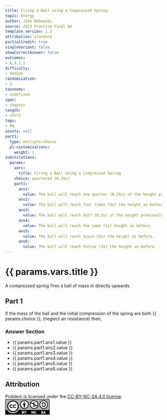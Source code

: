 ```yaml
---
title: Firing a Ball using a Compressed Spring
topic: Energy
author: Jake Bobowski
source: 2013 Practice Final Q4
template_version: 1.3
attribution: standard
partialCredit: true
singleVariant: false
showCorrectAnswer: false
outcomes:
- 8.5.1.1
difficulty:
- medium
randomization:
- 2
taxonomy:
- undefined
span:
- chapter
length:
- short
tags:
- PW
assets: null
part1:
  type: multiple-choice
  pl-customizations:
    weight: 1
substitutions:
  params:
    vars:
      title: Firing a Ball using a Compressed Spring
    choice: quartered (0.25x)
    part1:
      ans1:
        value: The ball will reach one quarter (0.25x) of the height previously reached.
      ans2:
        value: The ball will reach four times (4x) the height as before.
      ans3:
        value: The ball will reach half (0.5x) of the height previously reached.
      ans4:
        value: The ball will reach the same (1x) height as before.
      ans5:
        value: The ball will reach twice (2x) the height as before.
      ans6:
        value: The ball will reach thrice (3x) the height as before.
---
```

# {{ params.vars.title }}
A compressed spring fires a ball of mass $m$ directly upwards.

## Part 1

If the mass of the ball and the initial compression of the spring are both {{ params.choice }}, (neglect air resistance) then,

### Answer Section

- {{ params.part1.ans1.value }}
- {{ params.part1.ans2.value }}
- {{ params.part1.ans3.value }}
- {{ params.part1.ans4.value }}
- {{ params.part1.ans5.value }}
- {{ params.part1.ans6.value }}

## Attribution

Problem is licensed under the [CC-BY-NC-SA 4.0 license](https://creativecommons.org/licenses/by-nc-sa/4.0/).<br> ![The Creative Commons 4.0 license requiring attribution-BY, non-commercial-NC, and share-alike-SA license.](https://raw.githubusercontent.com/firasm/bits/master/by-nc-sa.png)